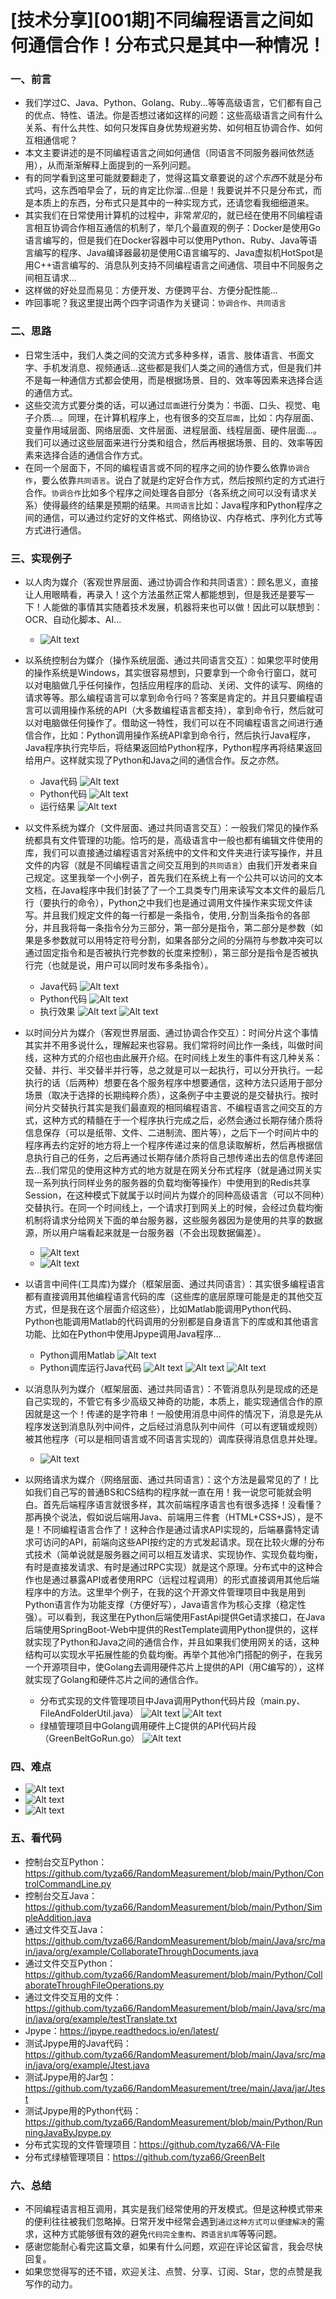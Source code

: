 # [技术分享][001期]不同编程语言之间如何通信合作！分布式只是其中一种情况！
### 一、前言
- 我们学过C、Java、Python、Golang、Ruby...等等高级语言，它们都有自己的优点、特性、语法。你是否想过诸如这样的问题：这些高级语言之间有什么关系、有什么共性、如何只发挥自身优势规避劣势、如何相互协调合作、如何互相通信呢？
- 本文主要讲述的是不同编程语言之间如何通信（同语言不同服务器间依然适用），从而渐渐解释上面提到的一系列问题。
- 有的同学看到这里可能就要翻走了，觉得这篇文章要说的*这个东西*不就是分布式吗，这东西咱早会了，玩的肯定比你溜...但是！我要说并不只是分布式，而是本质上的东西，分布式只是其中的一种实现方式，还请您看我细细道来。
- 其实我们在日常使用计算机的过程中，非常*常见*的，就已经在使用不同编程语言相互协调合作相互通信的机制了，举几个最直观的例子：Docker是使用Go语言编写的，但是我们在Docker容器中可以使用Python、Ruby、Java等语言编写的程序、Java编译器最初是使用C语言编写的、Java虚拟机HotSpot是用C++语言编写的、消息队列支持不同编程语言之间通信、项目中不同服务之间相互请求...
- 这样做的好处显而易见：方便开发、方便跨平台、方便分配性能...
- 咋回事呢？我这里提出两个四字词语作为关键词：`协调合作`、`共同语言`

### 二、思路
- 日常生活中，我们人类之间的交流方式多种多样，语言、肢体语言、书面文字、手机发消息、视频通话...这些都是我们人类之间的通信方式，但是我们并不是每一种通信方式都会使用，而是根据场景、目的、效率等因素来选择合适的通信方式。
- 这些交流方式要分类的话，可以通过`层面`进行分类为：书面、口头、视觉、电子介质...。同理，在计算机程序上，也有很多的交互`层面`，比如：内存层面、变量作用域层面、网络层面、文件层面、进程层面、线程层面、硬件层面...。我们可以通过这些层面来进行分类和组合，然后再根据场景、目的、效率等因素来选择合适的通信合作方式。
- 在同一个层面下，不同的编程语言或不同的程序之间的协作要么依靠`协调合作`，要么依靠`共同语言`。说白了就是约定好合作方式，然后按照约定的方式进行合作。`协调合作`比如多个程序之间处理各自部分（各系统之间可以没有请求关系）使得最终的结果是预期的结果。`共同语言`比如：Java程序和Python程序之间的通信，可以通过约定好的文件格式、网络协议、内存格式、序列化方式等方式进行通信。

### 三、实现例子
- 以人肉为媒介（客观世界层面、通过协调合作和共同语言）：顾名思义，直接让人用眼睛看，再录入！这个方法虽然正常人都能想到，但是我还是要写一下！人能做的事情其实随着技术发展，机器将来也可以做！因此可以联想到：OCR、自动化脚本、AI...
    - ![Alt text](11.png)
- 以系统控制台为媒介（操作系统层面、通过共同语言交互）：如果您平时使用的操作系统是Windows，其实很容易想到，只要拿到一个命令行窗口，就可以对电脑做几乎任何操作，包括应用程序的启动、关闭、文件的读写、网络的请求等等。那么编程语言可以拿到命令行吗？答案是肯定的。并且只要编程语言可以调用操作系统的API（大多数编程语言都支持），拿到命令行，然后就可以对电脑做任何操作了。借助这一特性，我们可以在不同编程语言之间进行通信合作，比如：Python调用操作系统API拿到命令行，然后执行Java程序，Java程序执行完毕后，将结果返回给Python程序，Python程序再将结果返回给用户。这样就实现了Python和Java之间的通信合作。反之亦然。
    - Java代码
        ![Alt text](2.png)
    - Python代码
        ![Alt text](3.png)
    - 运行结果
        ![Alt text](4.png)

- 以文件系统为媒介（文件层面、通过共同语言交互）：一般我们常见的操作系统都具有文件管理的功能。恰巧的是，高级语言中一般也都有编辑文件使用的库，我们可以直接通过编程语言对系统中的文件和文件夹进行读写操作，并且文件的内容（就是不同编程语言之间交互用到的`共同语言`）由我们开发者来自己规定。这里我举一个小例子，首先我们在系统上有一个公共可以访问的文本文档，在Java程序中我们封装了了一个工具类专门用来读写文本文件的最后几行（要执行的命令），Python之中我们也是通过调用文件操作来实现文件读写。并且我们规定文件的每一行都是一条指令，使用`,`分割当条指令的各部分，并且我将每一条指令分为三部分，第一部分是指令，第二部分是参数（如果是多参数就可以用特定符号分割，如果各部分之间的分隔符与参数冲突可以通过固定指令和是否被执行完参数的长度来控制），第三部分是指令是否被执行完（也就是说，用户可以同时发布多条指令）。
    - Java代码
        ![Alt text](5.png)
    - Python代码
        ![Alt text](6.png)
    - 执行效果
        ![Alt text](7.png)
        ![Alt text](8.png)

- 以时间分片为媒介（客观世界层面、通过协调合作交互）：时间分片这个事情其实并不用多说什么，理解起来也容易。我们常将时间比作一条线，叫做时间线，这种方式的介绍也由此展开介绍。在时间线上发生的事件有这几种关系：交替、并行、半交替半并行等，总之就是可以一起执行，可以分开执行。一起执行的话（后两种）想要在各个服务程序中想要通信，这种方法只适用于部分场景（取决于选择的长期纯粹介质），这条例子中主要说的是交替执行。按时间分片交替执行其实是我们最直观的相同编程语言、不编程语言之间交互的方式，这种方式的精髓在于一个程序执行完成之后，必然会通过长期存储介质将信息保存（可以是纸带、文件、二进制流、图片等），之后下一个时间片中的程序再去约定好的地方将上一个程序传递过来的信息读取解析，然后再根据信息执行自己的任务，之后再通过长期存储介质将自己想传递出去的信息传递回去...我们常见的使用这种方式的地方就是在网关分布式程序（就是通过网关实现一系列执行同样业务的服务器的负载均衡等操作）中使用到的Redis共享Session，在这种模式下就属于以时间片为媒介的同种高级语言（可以不同种）交替执行。在同一个时间线上，一个请求打到网关上的时候，会经过负载均衡机制将请求分给网关下面的单台服务器，这些服务器因为是使用的共享的数据源，所以用户端看起来就是一台服务器（不会出现数据偏差）。
    - ![Alt text](9.png)
    - ![Alt text](10.png)
  
- 以语言中间件(工具库)为媒介（框架层面、通过共同语言）：其实很多编程语言都有直接调用其他编程语言代码的库（这些库的底层原理可能是走的其他交互方式，但是我在这个层面介绍这些），比如Matlab能调用Python代码、Python也能调用Matlab的代码调用的分别都是自身语言下的库或和其他语言功能、比如在Python中使用Jpype调用Java程序...
    - Python调用Matlab
        ![Alt text](12.jpg)
    - Python调库运行Java代码
        ![Alt text](13.png)
        ![Alt text](14.png)
        ![Alt text](15.png)
- 以消息队列为媒介（框架层面、通过共同语言）：不管消息队列是现成的还是自己实现的，不管它有多少高级又神奇的功能，本质上，能实现通信合作的原因就是这一个！传递的是字符串！一般使用消息中间件的情况下，消息是先从程序发送到消息队列中间件，之后经过消息队列中间件（可以有逻辑或规则）被其他程序（可以是相同语言或不同语言实现的）调库获得消息信息并处理。
    - ![Alt text](16.png)
- 以网络请求为媒介（网络层面、通过共同语言）：这个方法是最常见的了！比如我们自己写的普通BS和CS结构的程序就一直在用！我一说您可能就会明白。首先后端程序语言就很多样，其次前端程序语言也有很多选择！没看懂？那再换个说法，假如说后端用Java、前端用三件套（HTML+CSS+JS），是不是！不同编程语言合作了！这种合作是通过请求API实现的，后端暴露特定请求可访问的API，前端向这些API按约定的方式发起请求。现在比较火爆的分布式技术（简单说就是服务器之间可以相互发请求、实现协作、实现负载均衡，有时是直接发请求、有时是通过RPC实现）就是这个原理。分布式中的这种合作也是通过暴露API或者使用RPC（远程过程调用）的形式直接调用其他后端程序中的方法。这里举个例子，在我的这个开源文件管理项目中我是用到Python语言作为功能支撑（方便好写），Java语言作为核心支撑（稳定性强）。可以看到，我这里在Python后端使用FastApi提供Get请求接口，在Java后端使用SpringBoot-Web中提供的RestTemplate调用Python提供的，这样就实现了Python和Java之间的通信合作，并且如果我们使用网关的话，这种结构可以实现水平拓展性能的负载均衡。再举个其他冷门搭配的例子，在我另一个开源项目中，使Golang去调用硬件芯片上提供的API（用C编写的），这样就实现了Golang和硬件芯片之间的通信合作。
    - 分布式实现的文件管理项目中Java调用Python代码片段（main.py、FileAndFolderUtil.java）
        ![Alt text](18.png)
        ![Alt text](17.png)
    - 绿植管理项目中Golang调用硬件上C提供的API代码片段（GreenBeltGoRun.go）
        ![Alt text](21.png)

### 四、难点
- ![Alt text](1.png)
- ![Alt text](19.png)
- ![Alt text](20.png)

### 五、看代码
- 控制台交互Python：https://github.com/tyza66/RandomMeasurement/blob/main/Python/ControlCommandLine.py
- 控制台交互Java：https://github.com/tyza66/RandomMeasurement/blob/main/Python/SimpleAddition.java
- 通过文件交互Java：https://github.com/tyza66/RandomMeasurement/blob/main/Java/src/main/java/org/example/CollaborateThroughDocuments.java
- 通过文件交互Python：https://github.com/tyza66/RandomMeasurement/blob/main/Python/CollaborateThroughFileOperations.py
- 通过文件交互用的文件：https://github.com/tyza66/RandomMeasurement/blob/main/Java/src/main/java/org/example/testTranslate.txt
- Jpype：https://jpype.readthedocs.io/en/latest/
- 测试Jpype用的Java代码：https://github.com/tyza66/RandomMeasurement/blob/main/Java/src/main/java/org/example/Jtest.java
- 测试Jpype用的Jar包：https://github.com/tyza66/RandomMeasurement/tree/main/Java/jar/Jtest
- 测试Jpype用的Python代码：https://github.com/tyza66/RandomMeasurement/blob/main/Python/RunningJavaByJpype.py
- 分布式实现的文件管理项目：https://github.com/tyza66/VA-File
- 分布式绿植管理项目：https://github.com/tyza66/GreenBelt

### 六、总结
- 不同编程语言相互调用，其实是我们经常使用的开发模式。但是这种模式带来的便利往往被我们忽略掉。日常开发中经常会遇到`通过这种方式可以便捷解决`的需求，这种方式能够很有效的避免`代码完全重构`、`跨语言扒库`等等问题。
- 感谢您能耐心看完这篇文章，如果有什么问题，欢迎在评论区留言，我会尽快回复。
- 如果您觉得写的还不错，欢迎关注、点赞、分享、订阅、Star，您的点赞是我写作的动力。